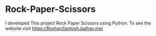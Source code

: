 # Rock-Paper-Scissors
I developed This project Rock Paper Scissors using Python. To see the website visit https://RoshanSantoshJadhav.me/
